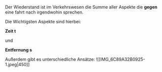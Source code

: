 Der Wiederstand ist im Verkehrswesen die Summe aller Aspekte die **gegen** eine fahrt nach irgendwohin sprechen.

Die Wichtigsten Aspekte sind hierbei:

**Zeit t**

und

**Entfernung s**

Außerdem gibt es unterschiedliche Ansätze:
![[IMG_6C89A32B0925-1.jpeg|450]]

